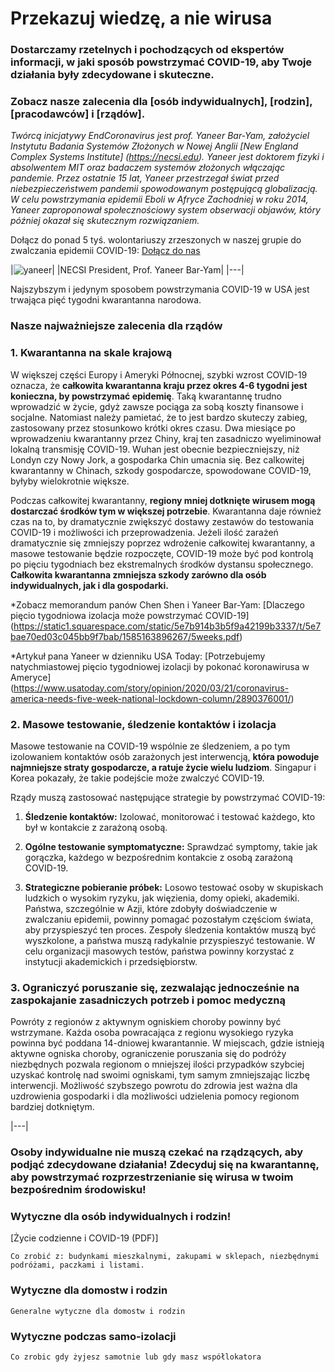 # Przekazuj wiedzę, a nie wirusa

### Dostarczamy rzetelnych i pochodzących od ekspertów informacji, w jaki sposób powstrzymać COVID-19, aby Twoje działania były zdecydowane i skuteczne.  

### Zobacz nasze zalecenia dla [osób indywidualnych], [rodzin], [pracodawców] i [rządów].

_Twórcą inicjatywy EndCoronavirus jest prof. Yaneer Bar-Yam, założyciel Instytutu Badania Systemów Złożonych w Nowej Anglii [New England Complex Systems Institute] (https://necsi.edu). Yaneer jest doktorem fizyki i absolwentem MIT oraz badaczem systemów złożonych włączając pandemie. Przez ostatnie 15 lat, Yaneer przestrzegał świat przed niebezpieczeństwem pandemii spowodowanym postępującą globalizacją. W celu powstrzymania epidemii Eboli w Afryce Zachodniej w roku 2014, Yaneer zaproponował społecznościowy system obserwacji objawów, który później okazał się skutecznym rozwiązaniem._

Dołącz do ponad 5 tyś. wolontariuszy zrzeszonych w naszej grupie do zwalczania epidemii COVID-19: [Dołącz do nas](https://v2.endcoronavirus.org/sign-up/english)

|![yaneer](images/Yaneer.jpg)|
|NECSI President, Prof. Yaneer Bar-Yam|
|---|

Najszybszym i jedynym sposobem powstrzymania COVID-19 w USA jest trwająca pięć tygodni kwarantanna narodowa.

### Nasze najważniejsze zalecenia dla rządów
### 1. Kwarantanna na skale krajową

W większej części Europy i Ameryki Północnej, szybki wzrost COVID-19 oznacza, że **całkowita kwarantanna kraju przez okres 4-6 tygodni jest konieczna, by powstrzymać epidemię**. Taką kwarantannę trudno wprowadzić w życie, gdyż zawsze pociąga za sobą koszty finansowe i socjalne. Natomiast należy pamietać, że to jest bardzo skuteczy zabieg, zastosowany przez stosunkowo krótki okres czasu. Dwa miesiące po wprowadzeniu kwarantanny przez Chiny, kraj ten zasadniczo wyeliminował lokalną transmisję COVID-19. Wuhan jest obecnie bezpieczniejszy, niż Londyn czy Nowy Jork, a gospodarka Chin umacnia się. Bez calkowitej kwarantanny w Chinach, szkody gospodarcze, spowodowane COVID-19, 
byłyby wielokrotnie większe.

Podczas całkowitej kwarantanny, **regiony mniej dotknięte wirusem mogą dostarczać środków tym w większej potrzebie**. Kwarantanna daje również czas na to, by dramatycznie zwiększyć dostawy zestawów do testowania COVID-19 i możliwości ich przeprowadzenia. Jeżeli ilość zarażeń dramatycznie się zmniejszy poprzez wdrożenie całkowitej kwarantanny, a masowe testowanie będzie rozpoczęte, COVID-19 może być pod kontrolą po pięciu tygodniach bez ekstremalnych środków dystansu społecznego. **Całkowita kwarantanna zmniejsza szkody zarówno dla osób indywidualnych, jak i dla gospodarki.**

  *Zobacz memorandum panów Chen Shen i Yaneer Bar-Yam: [Dlaczego pięcio tygodniowa izolacja może powstrzymać COVID-19] (https://static1.squarespace.com/static/5e7b914b3b5f9a42199b3337/t/5e7bae70ed03c045bb9f7bab/1585163896267/5weeks.pdf)

  *Artykuł pana Yaneer w dzienniku USA Today: [Potrzebujemy natychmiastowej pięcio tygodniowej izolacji by pokonać koronawirusa w Ameryce] (https://www.usatoday.com/story/opinion/2020/03/21/coronavirus-america-needs-five-week-national-lockdown-column/2890376001/)

### 2. Masowe testowanie, śledzenie kontaktów i izolacja

Masowe testowanie na COVID-19 wspólnie ze śledzeniem, a po tym izolowaniem kontaktów osób zarażonych jest interwencją, **która powoduje najmniejsze straty gospodarcze, a ratuje życie wielu ludziom**. Singapur i Korea pokazały, że takie podejście może zwalczyć COVID-19.

Rządy muszą zastosować następujące strategie by powstrzymać COVID-19:

1. **Śledzenie kontaktów:** Izolować, monitorować i testować każdego, kto był w kontakcie z zarażoną osobą.

2. **Ogólne testowanie symptomatyczne:** Sprawdzać symptomy, takie jak gorączka, każdego w bezpośrednim kontakcie z osobą zarażoną COVID-19.

3. **Strategiczne pobieranie próbek:** Losowo testować osoby w skupiskach ludzkich o wysokim ryzyku, jak więzienia, domy opieki, akademiki. Państwa, szczególnie w Azji, które zdobyły doświadczenie w zwalczaniu epidemii, powinny pomagać pozostałym częściom świata, aby przyspieszyć ten proces. Zespoły śledzenia kontaktów muszą być wyszkolone, a państwa muszą radykalnie przyspieszyć testowanie. W celu organizacji masowych testów, państwa powinny korzystać z instytucji akademickich i przedsiębiorstw.


### 3. Ograniczyć poruszanie się, zezwalając jednocześnie na zaspokajanie zasadniczych potrzeb i pomoc medyczną

Powróty z regionów z aktywnym ogniskiem choroby powinny być wstrzymane. Każda osoba powracająca z regionu wysokiego ryzyka powinna być poddana 14-dniowej kwarantannie. W miejscach, gdzie istnieją aktywne ogniska choroby, ograniczenie poruszania się do podróży niezbędnych pozwala regionom o mniejszej ilości przypadków szybciej uzyskać kontrolę nad swoimi ogniskami, tym samym zmniejszając liczbę interwencji. Możliwość szybszego powrotu do zdrowia jest ważna dla uzdrowienia gospodarki i dla możliwości udzielenia pomocy regionom bardziej dotkniętym.

|---|

### Osoby indywidualne nie muszą czekać na rządzących, aby podjąć zdecydowane działania! Zdecyduj się na kwarantannę, aby powstrzymać rozprzestrzenianie się wirusa w twoim bezpośrednim środowisku!

### Wytyczne dla osób indywidualnych i rodzin!

 [Życie codzienne i COVID-19 (PDF)] 

    Co zrobić z: budynkami mieszkalnymi, zakupami w sklepach, niezbędnymi podróżami, paczkami i listami.

### Wytyczne dla domostw i rodzin

    Generalne wytyczne dla domostw i rodzin
    
### Wytyczne podczas samo-izolacji

    Co zrobic gdy żyjesz samotnie lub gdy masz współlokatora
    

